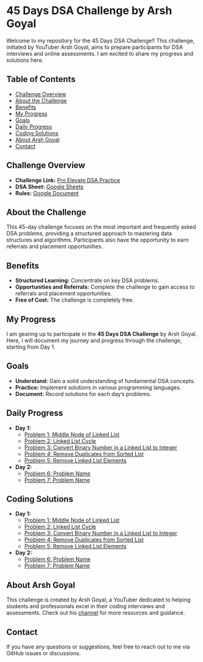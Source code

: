 # 45 Days DSA Challenge by Arsh Goyal

Welcome to my repository for the 45 Days DSA Challenge!! This challenge, initiated by YouTuber Arsh Goyal, aims to prepare participants for DSA interviews and online assessments. I am excited to share my progress and solutions here.

## Table of Contents
- [Challenge Overview](#challenge-overview)
- [About the Challenge](#about-the-challenge)
- [Benefits](#benefits)
- [My Progress](#my-progress)
- [Goals](#goals)
- [Daily Progress](#daily-progress)
- [Coding Solutions](#coding-solutions)
- [About Arsh Goyal](#about-arsh-goyal)
- [Contact](#contact)

## Challenge Overview

- **Challenge Link:** [Pro Elevate DSA Practice](https://www.proelevate.in/dsa-practice/arsh-dsa-sheet)
- **DSA Sheet:** [Google Sheets](https://docs.google.com/spreadsheets/d/1r35qSXY6rSAonFbPEKB_KXUvpCIBbVGMp5001MaNb3c/edit?gid=0#gid=0)
- **Rules:** [Google Document](https://docs.google.com/document/d/1Lzgo8jmu_aEhx2LinHPVBH6h3O94W8dEMfVspsmeVFY/edit)

## About the Challenge

This 45-day challenge focuses on the most important and frequently asked DSA problems, providing a structured approach to mastering data structures and algorithms. Participants also have the opportunity to earn referrals and placement opportunities.

## Benefits

- **Structured Learning:** Concentrate on key DSA problems.
- **Opportunities and Referrals:** Complete the challenge to gain access to referrals and placement opportunities.
- **Free of Cost:** The challenge is completely free.

## My Progress

I am gearing up to participate in the **45 Days DSA Challenge** by Arsh Goyal. Here, I will document my journey and progress through the challenge, starting from Day 1.

## Goals

- **Understand:** Gain a solid understanding of fundamental DSA concepts.
- **Practice:** Implement solutions in various programming languages.
- **Document:** Record solutions for each day’s problems.

## Daily Progress

- **Day 1:**
  - [Problem 1: Middle Node of Linked List](./Day_01/Problem_01/README.md)
  - [Problem 2: Linked List Cycle](./Day_01/Problem_02/README.md)
  - [Problem 3: Convert Binary Number in a Linked List to Integer](./Day_01/Problem_03/README.md)
  - [Problem 4: Remove Duplicates from Sorted List](./Day_01/Problem_04/README.md)
  - [Problem 5: Remove Linked List Elements](./Day_01/Problem_05/README.md)
- **Day 2:**
  - [Problem 6: Problem Name](./Day_03/Problem_06/README.md)
  - [Problem 7: Problem Name](./Day_04/Problem_07/README.md)

## Coding Solutions

- **Day 1:**
  - [Problem 1: Middle Node of Linked List](./Day_01/Problem_01/solution.cpp)
  - [Problem 2: Linked List Cycle](./Day_01/Problem_02/solution.cpp)
  - [Problem 3: Convert Binary Number in a Linked List to Integer](./Day_01/Problem_03/solution.cpp)
  - [Problem 4: Remove Duplicates from Sorted List](./Day_01/Problem_04/solution.cpp)
  - [Problem 5: Remove Linked List Elements](./Day_01/Problem_05/solution.cpp)
- **Day 2:**
  - [Problem 6: Problem Name](./Day_03/Problem_06/solution.cpp)
  - [Problem 7: Problem Name](./Day_04/Problem_07/solution.cpp)

## About Arsh Goyal

This challenge is created by Arsh Goyal, a YouTuber dedicated to helping students and professionals excel in their coding interviews and assessments. Check out his [channel](https://www.youtube.com/@ArshGoyal) for more resources and guidance.

## Contact

If you have any questions or suggestions, feel free to reach out to me via GitHub issues or discussions.
